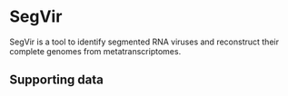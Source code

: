 # SegVir
SegVir is a tool to identify segmented RNA viruses and reconstruct their complete genomes from metatranscriptomes.

## Supporting data

